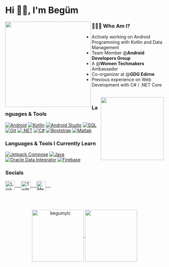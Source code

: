 <h1>Hi 👋🏻, I'm Begüm </h1>

<img align="left" src="https://media.giphy.com/media/j587kTTAIHDzMpKf60/giphy.gif" width='272'/>

<h3 align="left">👩🏻‍💻 Who Am I?</h3>

* Actively working on Android Programming with Kotlin and Data Management
* Team Member @**Android Developers Group**
* A @**Women Techmakers** Ambassador
* Co-organizer at @**GDG Edirne**
* Previous experience on Web Development with C# / .NET Core

</br>

<img align="right" src="https://media.giphy.com/media/Y4bzv6DYbYzy8jDnoW/giphy.gif" width='200'/>

<h3 align="left">Languages & Tools</h3>

<a href="#"><img alt="Android" src="https://img.shields.io/badge/Android-3DDC84?logo=android&logoColor=white"></a>
<a href="https://github.com/search?q=user%3ADenverCoder1+language%3Akotlin"><img alt="Kotlin" src="https://img.shields.io/badge/Kotlin-7F52FF.svg?logo=Kotlin&logoColor=white"></a>
<a href="#"><img alt="Android Studio" src="https://img.shields.io/badge/Android%20Studio-008678.svg?logo=android-studio&logoColor=white"></a>
<a href="#"><img alt="SQL" src="https://img.shields.io/badge/SQL-A4373A.svg?logo=mysql&logoColor=white"></a>
<a href="#"><img alt="Git" src="https://img.shields.io/badge/Git-F05033.svg?logo=git&logoColor=white"></a>
<a href="#"><img alt=".NET" src="https://img.shields.io/badge/-.NET-blue.svg?logo=.net&logoColor=white"></a>
<a href="#"><img alt="C#" src="https://img.shields.io/badge/-C%23-813588.svg?logo=csharp&logoColor=white"></a>
<a href="#"><img alt="Bootstrap" src="https://img.shields.io/badge/-Bootstrap-7952B3.svg?logo=bootstrap&logoColor=white"></a>
<a href="#"><img alt="Matlab" src="https://img.shields.io/badge/-MATLAB-0099E5"></a>

  
<h3 align="left">Languages & Tools I Currently Learn</h3>
<a href="#"><img alt="Jetpack Compose" src="https://img.shields.io/badge/-Jetpack%20Compose-4285F4.svg?logo=jetpackcompose&logoColor=white"></a>
<a href="#"><img alt="Java" src="https://img.shields.io/badge/-Java-007396.svg?logo=java&logoColor=white"></a>
<a href="#"><img alt="Oracle Data Integrator" src="https://img.shields.io/badge/-Oracle%20Data%20Integrator-F80000.svg?logo=oracle&logoColor=white"></a>
<a href="#"><img alt="Firebase" src="https://img.shields.io/badge/-%20Firebase-FFCA28.svg?logo=firebase&logoColor=white"></a>


<h3 align="left">Socials</h3>
<p align="left">
 <a href="https://www.linkedin.com/in/begumyolcu/">
  <img align="center" alt="LinkedIn" width="30px" src="https://www.vectorlogo.zone/logos/linkedin/linkedin-icon.svg" /> &nbsp; &nbsp;
 </a>
 <a href="https://twitter.com/begumylc">
  <img align="center" alt="Twitter" width="30px" src="https://www.vectorlogo.zone/logos/twitter/twitter-tile.svg" /> &nbsp; &nbsp;
 </a>
  <a href="https://medium.com/@begumylc">
  <img align="center" alt="Medium" width="30px" src="https://www.iconpacks.net/icons/2/free-medium-icon-2177-thumb.png" /> &nbsp; &nbsp;
 </a>
</p>
  
</br>
</br>


<p align="center">
<a href="https://github.com/bgmylc">
  <img height="165em" align="center" src="https://github-readme-stats.vercel.app/api?username=bgmylc&show_icons=true&theme=cobalt" alt="begumylc"/>
  <img height="165em" align="center" src="https://github-readme-stats.vercel.app/api/top-langs?username=bgmylc&show_icons=true&locale=en&layout=compact&langs_count=8&theme=synthwave"/>
</a>
</p>
<!--
![Languages](https://github-readme-stats.vercel.app/api/top-langs/?username=bgmylc&layout=compact&theme=dark)
-->
